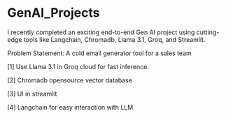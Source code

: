 # GenAI_Projects

I recently completed an exciting end-to-end Gen AI project using cutting-edge tools like Langchain, Chromadb, Llama 3.1, Groq, and Streamlit.

Problem Statement: A cold email generator tool for a sales team


[1] Use Llama 3.1 in Groq cloud for fast inference. 

[2] Chromadb opensource vector database 

[3] UI in streamlit

[4] Langchain for easy interaction with LLM 